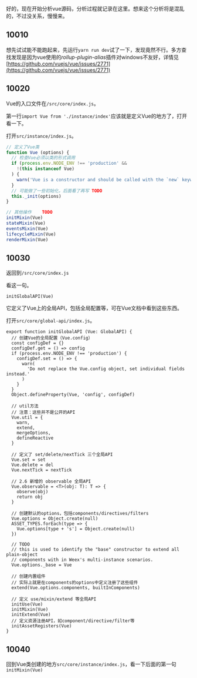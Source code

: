 好的，现在开始分析vue源码，分析过程就记录在这里。想来这个分析将是混乱的，不过没关系，慢慢来。

## 10010
想先试试能不能跑起来，先运行````yarn run dev````试了一下，发现竟然不行。多方查找发现是因为vue使用的*rollup-plugin-alias*插件对windows不友好，详情见[https://github.com/vuejs/vue/issues/2771](https://github.com/vuejs/vue/issues/2771)

## 10020
Vue的入口文件在````/src/core/index.js````。

第一行````import Vue from './instance/index'````应该就是定义Vue的地方了，打开看一下。

打开````src/instance/index.js````。
````javascript
// 定义了Vue类
function Vue (options) {
  // 检查Vue必须以类的形式调用
  if (process.env.NODE_ENV !== 'production' &&
    !(this instanceof Vue)
  ) {
    warn('Vue is a constructor and should be called with the `new` keyword')
  }
  // 可能做了一些初始化，后面看了再写 TODO
  this._init(options)
}

// 其他操作    TODO
initMixin(Vue)
stateMixin(Vue)
eventsMixin(Vue)
lifecycleMixin(Vue)
renderMixin(Vue)
````

## 10030

返回到````/src/core/index.js````

看这一句。
````
initGlobalAPI(Vue)
````
它定义了Vue上的全局API，包括全局配置等，可在Vue文档中看到这些东西。

打开````src/core/global-api/index.js````。
````
export function initGlobalAPI (Vue: GlobalAPI) {
  // 创建Vue的全局配置（Vue.config）
  const configDef = {}
  configDef.get = () => config
  if (process.env.NODE_ENV !== 'production') {
    configDef.set = () => {
      warn(
        'Do not replace the Vue.config object, set individual fields instead.'
      )
    }
  }
  Object.defineProperty(Vue, 'config', configDef)

  // util方法
  // 注意：这些并不是公开的API
  Vue.util = {
    warn,
    extend,
    mergeOptions,
    defineReactive
  }

  // 定义了 set/delete/nextTick 三个全局API
  Vue.set = set
  Vue.delete = del
  Vue.nextTick = nextTick

  // 2.6 新增的 observable 全局API
  Vue.observable = <T>(obj: T): T => {
    observe(obj)
    return obj
  }

  // 创建默认的options，包括components/directives/filters
  Vue.options = Object.create(null)
  ASSET_TYPES.forEach(type => {
    Vue.options[type + 's'] = Object.create(null)
  })

  // TODO
  // this is used to identify the "base" constructor to extend all plain-object
  // components with in Weex's multi-instance scenarios.
  Vue.options._base = Vue

  // 创建内置组件
  // 实际上就是在components的options中定义注册了这些组件
  extend(Vue.options.components, builtInComponents)

  // 定义 use/mixin/extend 等全局API
  initUse(Vue)
  initMixin(Vue)
  initExtend(Vue)
  // 定义资源注册API，如component/directive/filter等
  initAssetRegisters(Vue)
}
````

## 10040
回到Vue类创建的地方````src/core/instance/index.js````，看一下后面的第一句````initMixin(Vue)````














